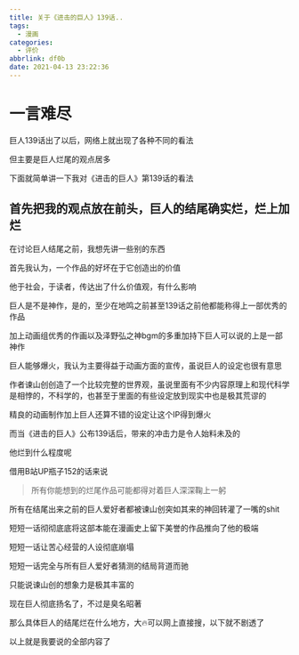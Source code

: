 ```yaml
---
title: 关于《进击的巨人》139话..
tags:
  - 漫画
categories:
  - 评价
abbrlink: df0b
date: 2021-04-13 23:22:36
---
```

# 一言难尽

巨人139话出了以后，网络上就出现了各种不同的看法

但主要是巨人烂尾的观点居多

下面就简单讲一下我对《进击的巨人》第139话的看法

## 首先把我的观点放在前头，巨人的结尾确实烂，烂上加烂

在讨论巨人结尾之前，我想先讲一些别的东西

首先我认为，一个作品的好坏在于它创造出的价值

他于社会，于读者，传达出了什么价值观，有什么影响

巨人是不是神作，是的，至少在地鸣之前甚至139话之前他都能称得上一部优秀的作品

加上动画组优秀的作画以及泽野弘之神bgm的多重加持下巨人可以说的上是一部神作

巨人能够爆火，我认为主要得益于动画方面的宣传，虽说巨人的设定也很有意思

作者谏山创创造了一个比较完整的世界观，虽说里面有不少内容原理上和现代科学是相悖的，不科学的，也甚至于里面的有些设定放到现实中也是极其荒谬的

精良的动画制作加上巨人还算不错的设定让这个IP得到爆火

而当《进击的巨人》公布139话后，带来的冲击力是令人始料未及的

他烂到什么程度呢

借用B站UP瓶子152的话来说

> 所有你能想到的烂尾作品可能都得对着巨人深深鞠上一躬

所有在结尾出来之前的巨人爱好者都被谏山创突如其来的神回转灌了一嘴的shit

短短一话彻彻底底将这部本能在漫画史上留下美誉的作品推向了他的极端

短短一话让苦心经营的人设彻底崩塌

短短一话完全与所有巨人爱好者猜测的结局背道而驰

只能说谏山创的想象力是极其丰富的

现在巨人彻底扬名了，不过是臭名昭著

那么具体巨人的结尾烂在什么地方，大🔥可以网上直接搜，以下就不剧透了

以上就是我要说的全部内容了




